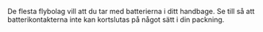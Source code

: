 De flesta flybolag vill att du tar med batterierna i ditt handbage. Se till så att batterikontakterna inte kan kortslutas på något sätt i din packning.
